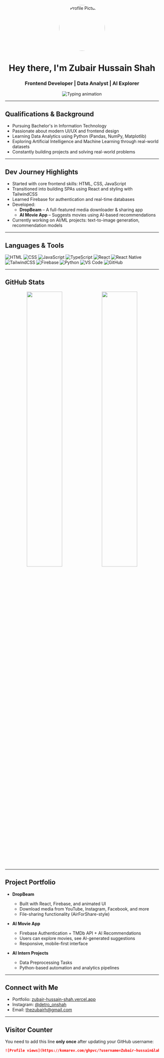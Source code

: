 <!-- Profile README -->

<p align="center">
  <img src="https://avatars.githubusercontent.com/Zubair-hussain" width="150" style="border-radius: 50%" alt="Profile Picture"/>
</p>

<h1 align="center">Hey there, I'm Zubair Hussain Shah</h1>
<h3 align="center">Frontend Developer | Data Analyst | AI Explorer</h3>

<p align="center">
  <img src="https://readme-typing-svg.demolab.com?font=Fira+Code&size=22&duration=3000&pause=1000&color=00F7FF&center=true&width=800&lines=Frontend+Developer;React+%26+React+Native+Developer;Data+Analyst+with+Python;AI+Explorer+%7C+Kaggle+Learner;Building+Practical+Apps+and+AI+Solutions" alt="Typing animation" />
</p>

---

## Qualifications & Background

- Pursuing Bachelor's in Information Technology  
- Passionate about modern UI/UX and frontend design  
- Learning Data Analytics using Python (Pandas, NumPy, Matplotlib)  
- Exploring Artificial Intelligence and Machine Learning through real-world datasets  
- Constantly building projects and solving real-world problems

---

## Dev Journey Highlights

- Started with core frontend skills: HTML, CSS, JavaScript  
- Transitioned into building SPAs using React and styling with TailwindCSS  
- Learned Firebase for authentication and real-time databases  
- Developed:
  - **DropBeam** – A full-featured media downloader & sharing app  
  - **AI Movie App** – Suggests movies using AI-based recommendations  
- Currently working on AI/ML projects: text-to-image generation, recommendation models

---

## Languages & Tools

![HTML](https://img.shields.io/badge/HTML5-E34F26?style=flat-square&logo=html5&logoColor=white)
![CSS](https://img.shields.io/badge/CSS3-1572B6?style=flat-square&logo=css3)
![JavaScript](https://img.shields.io/badge/JavaScript-F7DF1E?style=flat-square&logo=javascript&logoColor=black)
![TypeScript](https://img.shields.io/badge/TypeScript-3178C6?style=flat-square&logo=typescript&logoColor=white)
![React](https://img.shields.io/badge/React-20232a?style=flat-square&logo=react)
![React Native](https://img.shields.io/badge/React_Native-20232a?style=flat-square&logo=react&logoColor=61DAFB)
![TailwindCSS](https://img.shields.io/badge/TailwindCSS-38B2AC?style=flat-square&logo=tailwind-css)
![Firebase](https://img.shields.io/badge/Firebase-FFCA28?style=flat-square&logo=firebase)
![Python](https://img.shields.io/badge/Python-3776AB?style=flat-square&logo=python)
![VS Code](https://img.shields.io/badge/VSCode-007ACC?style=flat-square&logo=visual-studio-code)
![GitHub](https://img.shields.io/badge/GitHub-181717?style=flat-square&logo=github)

---

## GitHub Stats

<p align="center">
  <img width="48%" src="https://github-readme-stats.vercel.app/api?username=Zubair-hussain&show_icons=true&theme=radical" />
  <img width="48%" src="https://github-readme-stats.vercel.app/api/top-langs/?username=Zubair-hussain&layout=compact&theme=radical" />
</p>

---

## Project Portfolio

- **DropBeam**  
  - Built with React, Firebase, and animated UI  
  - Download media from YouTube, Instagram, Facebook, and more  
  - File-sharing functionality (AirForShare-style)  

- **AI Movie App**  
  - Firebase Authentication + TMDb API + AI Recommendations  
  - Users can explore movies, see AI-generated suggestions  
  - Responsive, mobile-first interface  

- **AI Intern Projects**  
  - Data Preprocessing Tasks  
  - Python-based automation and analytics pipelines  

---

## Connect with Me

- Portfolio: [zubair-hussain-shah.vercel.app](https://zubair-hussain-shah.vercel.app/)  
- Instagram: [@detro_onshah](https://www.instagram.com/detro_onshah)  
- Email: thezubairh@gmail.com  

---

## Visitor Counter

You need to add this line **only once** after updating your GitHub username:

```md
![Profile views](https://komarev.com/ghpvc/?username=Zubair-hussain&label=Profile+Views&color=0e75b6&style=flat)
